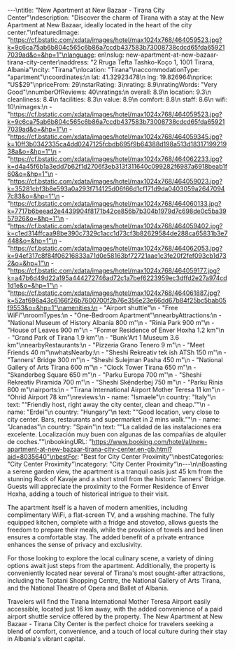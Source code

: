---\ntitle: "New Apartment at New Bazaar - Tirana City Center"\ndescription: "Discover the charm of Tirana with a stay at the New Apartment at New Bazaar, ideally located in the heart of the city center."\nfeaturedImage: "https://cf.bstatic.com/xdata/images/hotel/max1024x768/464059523.jpg?k=9c6ca75ab6b804c565c6b86a7ccdb437583b73008738cdcd65fda659217039ad&o=&hp=1"\nlanguage: en\nslug: new-apartment-at-new-bazaar-tirana-city-center\naddress: "2 Rruga Tefta Tashko-Koço 1, 1001 Tirana, Albania"\ncity: "Tirana"\nlocation: "Tirana"\naccommodationType: "apartment"\ncoordinates:\n  lat: 41.32923478\n  lng: 19.826964\nprice: "US$29"\npriceFrom: 29\nstarRating: 3\nrating: 8.9\nratingWords: "Very Good"\nnumberOfReviews: 40\nratings:\n  overall: 8.9\n  location: 9.3\n  cleanliness: 8.4\n  facilities: 8.3\n  value: 8.9\n  comfort: 8.8\n  staff: 8.6\n  wifi: 10\nimages:\n  - "https://cf.bstatic.com/xdata/images/hotel/max1024x768/464059523.jpg?k=9c6ca75ab6b804c565c6b86a7ccdb437583b73008738cdcd65fda659217039ad&o=&hp=1"\n  - "https://cf.bstatic.com/xdata/images/hotel/max1024x768/464059345.jpg?k=10ff3b0342335ca4dd0247125fcbdb695f9b64388d198a513d1831719921938a&o=&hp=1"\n  - "https://cf.bstatic.com/xdata/images/hotel/max1024x768/464062233.jpg?k=d4a45f6b1a3edd7b62f1d2706f3eb313f311640c099282f6987a6918beab1f60&o=&hp=1"\n  - "https://cf.bstatic.com/xdata/images/hotel/max1024x768/464059023.jpg?k=35281cbf3b8e593a0a293f714125d06f66d1cf171d9da0403059a26470947c83&o=&hp=1"\n  - "https://cf.bstatic.com/xdata/images/hotel/max1024x768/464060133.jpg?k=7717b6beead2e4439904f8171b42ce856b7b304b1979d7c698de0c5ba3957926&o=&hp=1"\n  - "https://cf.bstatic.com/xdata/images/hotel/max1024x768/464059402.jpg?k=c1ed314ffcaa98be390c7329c1acc1d73cf3b82629584de288ca65831b3e7448&o=&hp=1"\n  - "https://cf.bstatic.com/xdata/images/hotel/max1024x768/464062053.jpg?k=94ef317c8f84f06216833a71d0e58163bf72721aae1c3fe20f2fef093cb1d732&o=&hp=1"\n  - "https://cf.bstatic.com/xdata/images/hotel/max1024x768/464059177.jpg?k=a47b6d49d22a195a444272746ad72c1a7bef6223959ec3dffd2e27a974cd1d1e&o=&hp=1"\n  - "https://cf.bstatic.com/xdata/images/hotel/max1024x768/464061887.jpg?k=52af696a43c6166f26b7600700f2b76e356e23e66dd67b84f25bc5bab05f9553&o=&hp=1"\namenities:\n  - "Airport shuttle"\n  - "Free WiFi"\nroomTypes:\n  - "One-Bedroom Apartment"\nnearbyAttractions:\n  - "National Museum of History Albania 800 m"\n  - "Rinia Park 900 m"\n  - "House of Leaves 900 m"\n  - "Former Residence of Enver Hoxha 1.2 km"\n  - "Grand Park of Tirana 1.9 km"\n  - "Bunk'Art 1 Museum 3.6 km"\nnearbyRestaurants:\n  - "Pizzeria Grano Tenero 9 m"\n  - "Meet Friends 40 m"\nwhatsNearby:\n  - "Sheshi Rekreativ tek ish ATSh 150 m"\n  - "Tanners' Bridge 300 m"\n  - "Sheshi Sulejman Pasha 450 m"\n  - "National Gallery of Arts Tirana 600 m"\n  - "Clock Tower Tirana 650 m"\n  - "Skanderbeg Square 650 m"\n  - "Parku Europa 700 m"\n  - "Sheshi Rekreativ Piramida 700 m"\n  - "Sheshi Skënderbej 750 m"\n  - "Parku Rinia 800 m"\nairports:\n  - "Tirana International Airport Mother Teresa 11 km"\n  - "Ohrid Airport 78 km"\nreviews:\n  - name: "Ismaele"\n    country: "Italy"\n    text: "“Friendly host, right away the city center, clean and cheap.”"\n  - name: "Erdei"\n    country: "Hungary"\n    text: "“Good location, very close to city center. Bars, restaurants and supermarket in 2 mins walk.”"\n  - name: "Jcanadas"\n    country: "Spain"\n    text: "“La calidad de las instalaciones era excelente.
Localización muy buen con algunas de las compañías de alquiler de coches.”"\nbookingURL: "https://www.booking.com/hotel/al/new-apartment-at-new-bazaar-tirana-city-center.en-gb.html?aid=8035640"\nbestFor: "Best for City Center Proximity"\nbestCategories: "City Center Proximity"\ncategory: "City Center Proximity"\n---\n\nBoasting a serene garden view, the apartment is a tranquil oasis just 45 km from the stunning Rock of Kavaje and a short stroll from the historic Tanners' Bridge. Guests will appreciate the proximity to the Former Residence of Enver Hoxha, adding a touch of historical intrigue to their visit.

The apartment itself is a haven of modern amenities, including complimentary WiFi, a flat-screen TV, and a washing machine. The fully equipped kitchen, complete with a fridge and stovetop, allows guests the freedom to prepare their meals, while the provision of towels and bed linen ensures a comfortable stay. The added benefit of a private entrance enhances the sense of privacy and exclusivity.

For those looking to explore the local culinary scene, a variety of dining options await just steps from the apartment. Additionally, the property is conveniently located near several of Tirana's most sought-after attractions, including the Toptani Shopping Centre, the National Gallery of Arts Tirana, and the National Theatre of Opera and Ballet of Albania.

Travelers will find the Tirana International Mother Teresa Airport easily accessible, located just 16 km away, with the added convenience of a paid airport shuttle service offered by the property. The New Apartment at New Bazaar - Tirana City Center is the perfect choice for travelers seeking a blend of comfort, convenience, and a touch of local culture during their stay in Albania's vibrant capital.